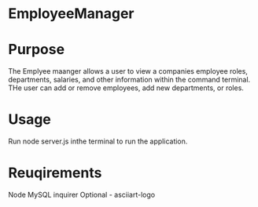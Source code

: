 # EmployeeManager

# Purpose

The Emplyee maanger allows a user to view a companies employee roles, departments, salaries, and other information within the command terminal. THe user can add or remove employees, add new departments, or roles.

# Usage

Run node server.js inthe terminal to run the application.

# Reuqirements

Node
MySQL
inquirer
Optional - asciiart-logo

